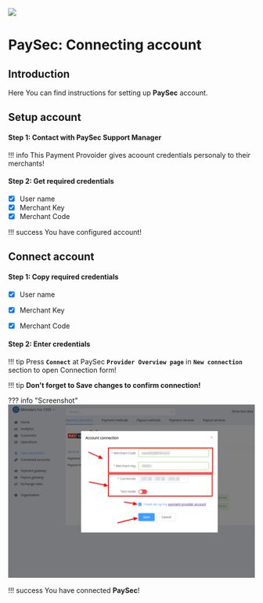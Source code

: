 <img src="https://static.openfintech.io/payment_providers/paysec/logo.svg?w=400" width="400px">

# PaySec: Connecting account

## Introduction

Here You can find  instructions for setting up **PaySec**  account.

## Setup account

#### Step 1: Contact with PaySec Support Manager

!!! info
    This Payment Provoider gives acoount credentials personaly to their merchants!

#### Step 2: Get required credentials

- [x] User name
- [x] Merchant Key
- [x] Merchant Code

!!! success
    You have configured account!




## Connect account

#### Step 1: Copy required credentials

- [x] User name
- [x] Merchant Key
- [x] Merchant Code


#### Step 2: Enter credentials

!!! tip
    Press **```Connect```** at PaySec **```Provider Overview page```** in **```New connection```** section to open Connection form!


!!! tip
    **Don't forget to Save changes to confirm connection!**

??? info "Screenshot"
    [![Step 3](images/paysec-step_connect.png)](images/paysec-step_connect.png)


!!! success
    You have connected **PaySec**!
